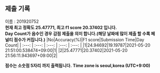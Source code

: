 


  
## 제출 기록  
이름 : 201920752  
**현재 최고 정확도 25.47771, 최고 f1 score 20.37402 입니다.**  
**Day Count가 음수인 경우 감점 제출을 의미 합니다.(해당 날짜에 많이 제출 할 수록 페널티 점수가 커집니다.)**
|No|Accuracy(%)|F1 score|Submission Time|Day Count|
| :---: | :---: | :---: | :---: | :---: |
|1|24.94692|19.19787|2021-05-20 21:51:00.538474+09:00|1|
|2|25.47771|20.37402|2021-05-20 21:56:11.943697+09:00|2|


**점수는 소숫점 5자리 까지 출력됩니다.**
**Time zone is seoul,korea (UTC+9:00)**
